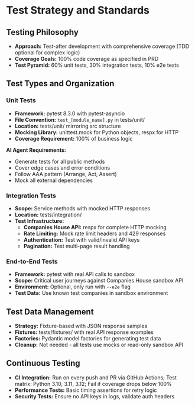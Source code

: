 # Test Strategy and Standards

## Testing Philosophy
- **Approach:** Test-after development with comprehensive coverage (TDD optional for complex logic)
- **Coverage Goals:** 100% code coverage as specified in PRD
- **Test Pyramid:** 60% unit tests, 30% integration tests, 10% e2e tests

## Test Types and Organization

### Unit Tests
- **Framework:** pytest 8.3.0 with pytest-asyncio
- **File Convention:** `test_[module_name].py` in tests/unit/
- **Location:** tests/unit/ mirroring src structure
- **Mocking Library:** unittest.mock for Python objects, respx for HTTP
- **Coverage Requirement:** 100% of business logic

**AI Agent Requirements:**
- Generate tests for all public methods
- Cover edge cases and error conditions
- Follow AAA pattern (Arrange, Act, Assert)
- Mock all external dependencies

### Integration Tests
- **Scope:** Service methods with mocked HTTP responses
- **Location:** tests/integration/
- **Test Infrastructure:**
  - **Companies House API:** respx for complete HTTP mocking
  - **Rate Limiting:** Mock rate limit headers and 429 responses
  - **Authentication:** Test with valid/invalid API keys
  - **Pagination:** Test multi-page result handling

### End-to-End Tests
- **Framework:** pytest with real API calls to sandbox
- **Scope:** Critical user journeys against Companies House sandbox API
- **Environment:** Optional, only run with `--e2e` flag
- **Test Data:** Use known test companies in sandbox environment

## Test Data Management
- **Strategy:** Fixture-based with JSON response samples
- **Fixtures:** tests/fixtures/ with real API response examples
- **Factories:** Pydantic model factories for generating test data
- **Cleanup:** Not needed - all tests use mocks or read-only sandbox API

## Continuous Testing
- **CI Integration:** Run on every push and PR via GitHub Actions; Test matrix: Python 3.10, 3.11, 3.12; Fail if coverage drops below 100%
- **Performance Tests:** Basic timing assertions for retry logic
- **Security Tests:** Ensure no API keys in logs, validate auth headers